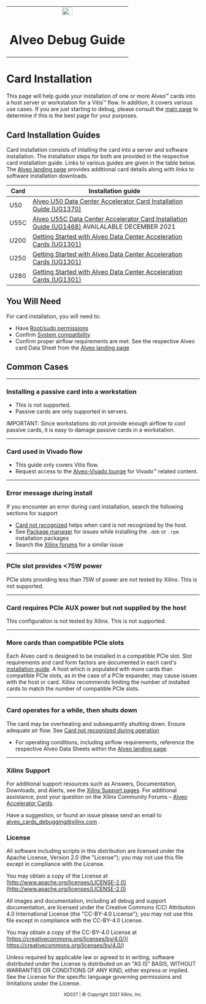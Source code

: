 ﻿<table class="sphinxhide">
 <tr>
   <td align="center"><img src="https://www.xilinx.com/content/dam/xilinx/imgs/press/media-kits/corporate/xilinx-logo.png" width="30%"/><h1>Alveo Debug Guide</h1>
   </td>
 </tr>
</table>

# Card Installation

  This page will help guide your installation of one or more Alveo™ cards into a host server or workstation for a Vitis™ flow.  In addition, it covers various use cases.  If you are just starting to debug, please consult the [main page](../README.md) to determine if this is the best page for your purposes.

## Card Installation Guides

Card installation consists of intalling the card into a server and software installation.  The installation steps for both are provided in the respective card installation guide.  Links to various guides are given in the table below.  The [Alveo landing page](https://www.xilinx.com/products/boards-and-kits/alveo.html) provides additional card details along with links to software installation downloads.

| Card | Installation guide                                                                                                                                                                                                     |
| ---- | ---------------------------------------------------------------------------------------------------------------------------------------------------------------------------------------------------------------------- |
| U50  | [Alveo U50 Data Center Accelerator Card Installation Guide (UG1370)]( https://www.xilinx.com/cgi-bin/docs/bkdoc?k=accelerator-cards;v=latest;d=ug1370-u50-installation.pdf)                                   |
| U55C  | [Alveo U55C Data Center Accelerator Card Installation Guide (UG1468)]( https://www.xilinx.com/cgi-bin/docs/bkdoc?k=accelerator-cards;v=latest;d=ug1468-u55c-installation.pdf)  AVAILALABLE DECEMBER 2021                                 |
| U200 | [Getting Started with Alveo Data Center Acceleration Cards (UG1301)](https://www.xilinx.com/cgi-bin/docs/bkdoc?k=accelerator-cards;v=latest;d=ug1301-getting-started-guide-alveo-accelerator-cards.pdf)                             |
| U250 | [Getting Started with Alveo Data Center Acceleration Cards (UG1301)](https://www.xilinx.com/cgi-bin/docs/bkdoc?k=accelerator-cards;v=latest;d=ug1301-getting-started-guide-alveo-accelerator-cards.pdf)                             |
| U280 | [Getting Started with Alveo Data Center Acceleration Cards (UG1301)](https://www.xilinx.com/cgi-bin/docs/bkdoc?k=accelerator-cards;v=latest;d=ug1301-getting-started-guide-alveo-accelerator-cards.pdf) |


## You Will Need

For card installation, you will need to:
- Have [Root/sudo permissions](common-steps.md#root-sudo-access)
- Confirm [System compatibility](check-system-compatibility.md)
- Confirm proper airflow requirements are met.  See the respective Alveo card Data Sheet from the [Alveo landing page](https://www.xilinx.com/products/boards-and-kits/alveo.html)

## Common Cases
- - -
### Installing a passive card into a workstation
- This is not supported.
- Passive cards are only supported in servers.

IMPORTANT: Since workstations do not provide enough airflow to cool passive cards, it is easy to damage passive cards in a workstation.

- - -
###  Card used in Vivado flow

- This guide only covers Vitis flow.
- Request access to the [Alveo-Vivado lounge](https://www.xilinx.com/member/alveo-vivado.html) for Vivado™ related content. 

- - -
### Error message during install

If you encounter an error during card installation, search the following sections for support
  * [Card not recognized](card-not-recognized.md) helps when card is not recognized by the host.
  * See [Package manager](package-manager.md) for issues while installing the `.deb` or `.rpm` installation packages
  * Search the [Xilinx forums](https://support.xilinx.com/s/topic/0TO2E000000YKXlWAO/alveo-accelerator-cards) for a similar issue

- - -
### PCIe slot provides <75W power

PCIe slots providing less than 75W of power are not tested by Xilinx. This is not supported.

- - -
### Card requires PCIe AUX power but not supplied by the host

This configuration is not tested by Xilinx. This is not supported.

- - -
### More cards than compatible PCIe slots

Each Alveo card is designed to be installed in a compatible PCIe slot. Slot requirements and card form factors are documented in each card's [installation guide](card-install.md#card-installation-guides). A host which is populated with more cards than compatible PCIe slots, as in the case of a PCIe expander, may cause issues with the host or card.  Xilinx recommends limiting the number of installed cards to match the number of compatible PCIe slots.
- - -
### Card operates for a while, then shuts down

 The card may be overheating and subsequently shutting down.  Ensure adequate air flow.  See [Card not recognized during operation](card-not-recognized.md#card-not-recognized-during-operation)
 * For operating conditions, including airflow requirements, reference the respective Alveo Data Sheets within the [Alveo landing page](https://www.xilinx.com/products/boards-and-kits/alveo.html).

 - - -

### Xilinx Support

For additional support resources such as Answers, Documentation, Downloads, and Alerts, see the [Xilinx Support pages](http://www.xilinx.com/support). For additional assistance, post your question on the Xilinx Community Forums – [Alveo Accelerator Cards](https://support.xilinx.com/s/topic/0TO2E000000YKXlWAO/alveo-accelerator-cards). 

Have a suggestion, or found an issue please send an email to alveo_cards_debugging@xilinx.com .

### License

All software including scripts in this distribution are licensed under the Apache License, Version 2.0 (the "License"); you may not use this file except in compliance with the License.

You may obtain a copy of the License at
[http://www.apache.org/licenses/LICENSE-2.0](http://www.apache.org/licenses/LICENSE-2.0)

All images and documentation, including all debug and support documentation, are licensed under the Creative Commons (CC) Attribution 4.0 International License (the "CC-BY-4.0 License"); you may not use this file except in compliance with the CC-BY-4.0 License.

You may obtain a copy of the CC-BY-4.0 License at
[https://creativecommons.org/licenses/by/4.0/]( https://creativecommons.org/licenses/by/4.0/)


Unless required by applicable law or agreed to in writing, software distributed under the License is distributed on an "AS IS" BASIS, WITHOUT WARRANTIES OR CONDITIONS OF ANY KIND, either express or implied. See the License for the specific language governing permissions and limitations under the License.

<p align="center"><sup>XD027 | &copy; Copyright 2021 Xilinx, Inc.</sup></p>
